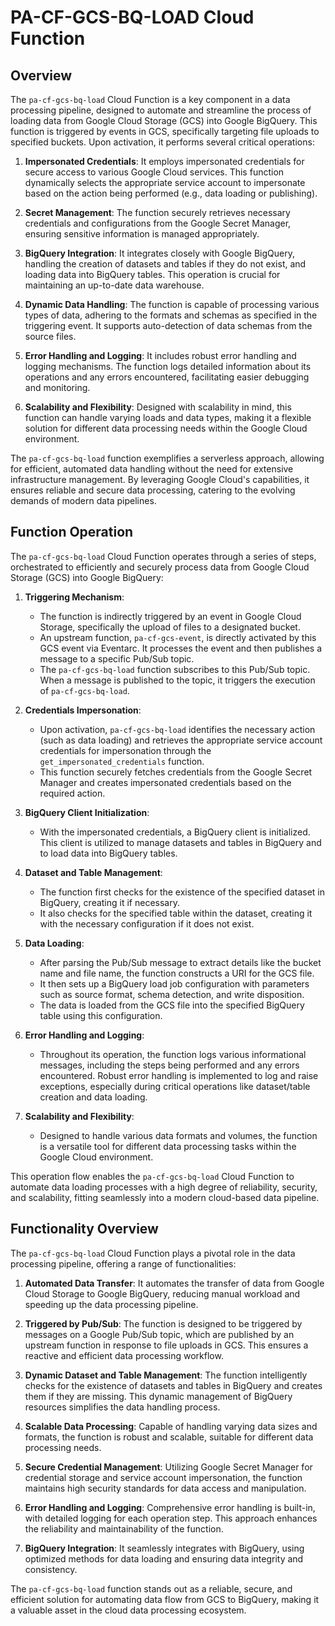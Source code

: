 # PA-CF-GCS-BQ-LOAD Cloud Function

## Overview

The `pa-cf-gcs-bq-load` Cloud Function is a key component in a data processing pipeline, designed to automate and streamline the process of loading data from Google Cloud Storage (GCS) into Google BigQuery. This function is triggered by events in GCS, specifically targeting file uploads to specified buckets. Upon activation, it performs several critical operations:

1. **Impersonated Credentials**: It employs impersonated credentials for secure access to various Google Cloud services. This function dynamically selects the appropriate service account to impersonate based on the action being performed (e.g., data loading or publishing).

2. **Secret Management**: The function securely retrieves necessary credentials and configurations from the Google Secret Manager, ensuring sensitive information is managed appropriately.

3. **BigQuery Integration**: It integrates closely with Google BigQuery, handling the creation of datasets and tables if they do not exist, and loading data into BigQuery tables. This operation is crucial for maintaining an up-to-date data warehouse.

4. **Dynamic Data Handling**: The function is capable of processing various types of data, adhering to the formats and schemas as specified in the triggering event. It supports auto-detection of data schemas from the source files.

5. **Error Handling and Logging**: It includes robust error handling and logging mechanisms. The function logs detailed information about its operations and any errors encountered, facilitating easier debugging and monitoring.

6. **Scalability and Flexibility**: Designed with scalability in mind, this function can handle varying loads and data types, making it a flexible solution for different data processing needs within the Google Cloud environment.

The `pa-cf-gcs-bq-load` function exemplifies a serverless approach, allowing for efficient, automated data handling without the need for extensive infrastructure management. By leveraging Google Cloud's capabilities, it ensures reliable and secure data processing, catering to the evolving demands of modern data pipelines.

## Function Operation

The `pa-cf-gcs-bq-load` Cloud Function operates through a series of steps, orchestrated to efficiently and securely process data from Google Cloud Storage (GCS) into Google BigQuery:

1. **Triggering Mechanism**:
   - The function is indirectly triggered by an event in Google Cloud Storage, specifically the upload of files to a designated bucket.
   - An upstream function, `pa-cf-gcs-event`, is directly activated by this GCS event via Eventarc. It processes the event and then publishes a message to a specific Pub/Sub topic.
   - The `pa-cf-gcs-bq-load` function subscribes to this Pub/Sub topic. When a message is published to the topic, it triggers the execution of `pa-cf-gcs-bq-load`.

2. **Credentials Impersonation**:
   - Upon activation, `pa-cf-gcs-bq-load` identifies the necessary action (such as data loading) and retrieves the appropriate service account credentials for impersonation through the `get_impersonated_credentials` function.
   - This function securely fetches credentials from the Google Secret Manager and creates impersonated credentials based on the required action.

3. **BigQuery Client Initialization**:
   - With the impersonated credentials, a BigQuery client is initialized. This client is utilized to manage datasets and tables in BigQuery and to load data into BigQuery tables.

4. **Dataset and Table Management**:
   - The function first checks for the existence of the specified dataset in BigQuery, creating it if necessary.
   - It also checks for the specified table within the dataset, creating it with the necessary configuration if it does not exist.

5. **Data Loading**:
   - After parsing the Pub/Sub message to extract details like the bucket name and file name, the function constructs a URI for the GCS file.
   - It then sets up a BigQuery load job configuration with parameters such as source format, schema detection, and write disposition.
   - The data is loaded from the GCS file into the specified BigQuery table using this configuration.

6. **Error Handling and Logging**:
   - Throughout its operation, the function logs various informational messages, including the steps being performed and any errors encountered. Robust error handling is implemented to log and raise exceptions, especially during critical operations like dataset/table creation and data loading.

7. **Scalability and Flexibility**:
   - Designed to handle various data formats and volumes, the function is a versatile tool for different data processing tasks within the Google Cloud environment.

This operation flow enables the `pa-cf-gcs-bq-load` Cloud Function to automate data loading processes with a high degree of reliability, security, and scalability, fitting seamlessly into a modern cloud-based data pipeline.

## Functionality Overview

The `pa-cf-gcs-bq-load` Cloud Function plays a pivotal role in the data processing pipeline, offering a range of functionalities:

1. **Automated Data Transfer**: It automates the transfer of data from Google Cloud Storage to Google BigQuery, reducing manual workload and speeding up the data processing pipeline.

2. **Triggered by Pub/Sub**: The function is designed to be triggered by messages on a Google Pub/Sub topic, which are published by an upstream function in response to file uploads in GCS. This ensures a reactive and efficient data processing workflow.

3. **Dynamic Dataset and Table Management**: The function intelligently checks for the existence of datasets and tables in BigQuery and creates them if they are missing. This dynamic management of BigQuery resources simplifies the data handling process.

4. **Scalable Data Processing**: Capable of handling varying data sizes and formats, the function is robust and scalable, suitable for different data processing needs.

5. **Secure Credential Management**: Utilizing Google Secret Manager for credential storage and service account impersonation, the function maintains high security standards for data access and manipulation.

6. **Error Handling and Logging**: Comprehensive error handling is built-in, with detailed logging for each operation step. This approach enhances the reliability and maintainability of the function.

7. **BigQuery Integration**: It seamlessly integrates with BigQuery, using optimized methods for data loading and ensuring data integrity and consistency.

The `pa-cf-gcs-bq-load` function stands out as a reliable, secure, and efficient solution for automating data flow from GCS to BigQuery, making it a valuable asset in the cloud data processing ecosystem.


